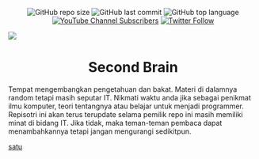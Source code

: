 <div align="center">

![GitHub repo size](https://img.shields.io/github/repo-size/Fattah25/Second-Brain.github.io?logo=github&style=flat-square)
![GitHub last commit](https://img.shields.io/github/last-commit/Fattah25/Second-Brain.github.io?color=red&style=flat-square)
![GitHub top language](https://img.shields.io/github/languages/top/Fattah25/Second-Brain.github.io?color=orange&style=flat-square)
[![YouTube Channel Subscribers](https://img.shields.io/youtube/channel/subscribers/UCRjRaNG_Jf159kMN-PvzsGQ?color=red&logo=youtube&logoColor=red&style=flat-square)](https://www.youtube.com/channel/UCRjRaNG_Jf159kMN-PvzsGQ)
[![Twitter Follow](https://img.shields.io/twitter/follow/Al_Munawarah19?color=gold&logo=twitter&style=flat-square)](https://twitter.com/Al_Munawarah19)

</div>  
  
![](https://github.com/Fattah25/Second-Brain.github.io/blob/11acce3ad7f9c8a991d7bd5c60d256842903e03b/Second%20Brain.png)

<h1 align="center">Second Brain</h1>

  
  Tempat mengembangkan pengetahuan dan bakat. Materi di dalamnya random tetapi masih seputar IT. Nikmati waktu anda jika sebagai penikmat ilmu komputer, teori tentangnya atau belajar untuk menjadi programmer. Repisotri ini akan terus terupdate selama pemilik repo ini masih memiliki minat di bidang IT. Jika tidak, maka teman-teman pembaca dapat menambahkannya tetapi jangan mengurangi sedikitpun.



<a href="https://learnsql.com/blog/sql-nested-select/" target="_parent">satu</a>
